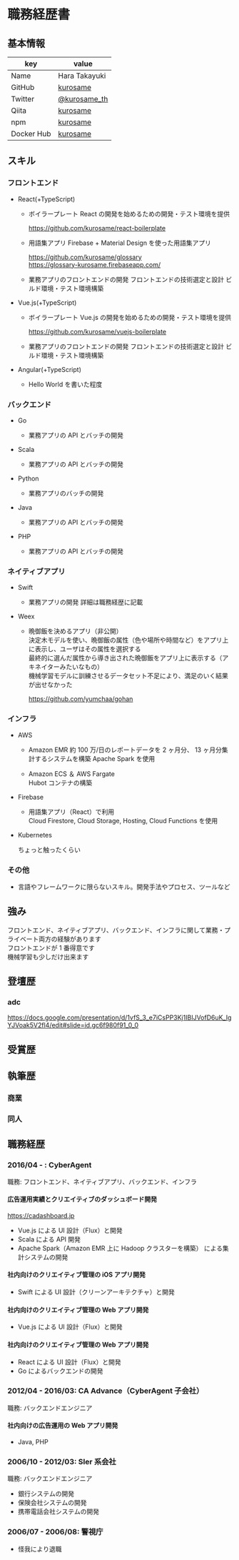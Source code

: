 # 職務経歴書

## 基本情報

| key        | value                                           |
| ---------- | ----------------------------------------------- |
| Name       | Hara Takayuki                                   |
| GitHub     | [kurosame](https://github.com/kurosame)         |
| Twitter    | [@kurosame_th](https://twitter.com/kurosame_th) |
| Qiita      | [kurosame](https://qiita.com/kurosame)          |
| npm        | [kurosame](https://www.npmjs.com/~kurosame)     |
| Docker Hub | [kurosame](https://hub.docker.com/u/kurosame)   |

## スキル

### フロントエンド

- React(+TypeScript)

  - ボイラープレート
    React の開発を始めるための開発・テスト環境を提供

    https://github.com/kurosame/react-boilerplate

  - 用語集アプリ
    Firebase + Material Design を使った用語集アプリ

    https://github.com/kurosame/glossary  
    https://glossary-kurosame.firebaseapp.com/

  - 業務アプリのフロントエンドの開発
    フロントエンドの技術選定と設計
    ビルド環境・テスト環境構築

- Vue.js(+TypeScript)

  - ボイラープレート
    Vue.js の開発を始めるための開発・テスト環境を提供

    https://github.com/kurosame/vuejs-boilerplate

  - 業務アプリのフロントエンドの開発
    フロントエンドの技術選定と設計
    ビルド環境・テスト環境構築

- Angular(+TypeScript)

  - Hello World を書いた程度

### バックエンド

- Go

  - 業務アプリの API とバッチの開発

- Scala

  - 業務アプリの API とバッチの開発

- Python

  - 業務アプリのバッチの開発

- Java

  - 業務アプリの API とバッチの開発

- PHP

  - 業務アプリの API とバッチの開発

### ネイティブアプリ

- Swift

  - 業務アプリの開発
    詳細は職務経歴に記載

- Weex

  - 晩御飯を決めるアプリ（非公開）  
    決定木モデルを使い、晩御飯の属性（色や場所や時間など）をアプリ上に表示し、ユーザはその属性を選択する  
    最終的に選んだ属性から導き出された晩御飯をアプリ上に表示する（アキネイターみたいなもの）  
    機械学習モデルに訓練させるデータセット不足により、満足のいく結果が出せなかった

    https://github.com/yumchaa/gohan

### インフラ

- AWS

  - Amazon EMR
    約 100 万/日のレポートデータを 2 ヶ月分、 13 ヶ月分集計するシステムを構築
    Apache Spark を使用

  - Amazon ECS ＆ AWS Fargate  
    Hubot コンテナの構築

- Firebase

  - 用語集アプリ（React）で利用  
    Cloud Firestore, Cloud Storage, Hosting, Cloud Functions を使用

- Kubernetes

  ちょっと触ったくらい

### その他

- 言語やフレームワークに限らないスキル。開発手法やプロセス、ツールなど

## 強み

フロントエンド、ネイティブアプリ、バックエンド、インフラに関して業務・プライベート両方の経験があります  
フロントエンドが 1 番得意です  
機械学習も少しだけ出来ます

## 登壇歴

### adc

https://docs.google.com/presentation/d/1vfS_3_e7iCsPP3Kj1IBIJVofD6uK_IgYJVoak5V2fl4/edit#slide=id.gc6f980f91_0_0

## 受賞歴

## 執筆歴

### 商業

### 同人

## 職務経歴

### 2016/04 - : CyberAgent

職務: フロントエンド、ネイティブアプリ、バックエンド、インフラ

#### 広告運用実績とクリエイティブのダッシュボード開発

https://cadashboard.jp

- Vue.js による UI 設計（Flux）と開発
- Scala による API 開発
- Apache Spark（Amazon EMR 上に Hadoop クラスターを構築） による集計システムの開発

#### 社内向けのクリエイティブ管理の iOS アプリ開発

- Swift による UI 設計（クリーンアーキテクチャ）と開発

#### 社内向けのクリエイティブ管理の Web アプリ開発

- Vue.js による UI 設計（Flux）と開発

#### 社内向けのクリエイティブ管理の Web アプリ開発

- React による UI 設計（Flux）と開発
- Go によるバックエンドの開発

### 2012/04 - 2016/03: CA Advance（CyberAgent 子会社）

職務: バックエンドエンジニア

#### 社内向けの広告運用の Web アプリ開発

- Java, PHP

### 2006/10 - 2012/03: SIer 系会社

職務: バックエンドエンジニア

- 銀行システムの開発
- 保険会社システムの開発
- 携帯電話会社システムの開発

### 2006/07 - 2006/08: 警視庁

- 怪我により退職
